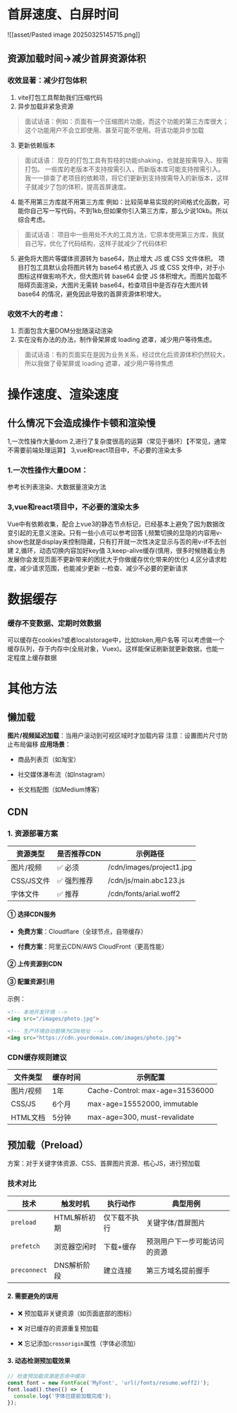 # 首屏速度、白屏时间
![[asset/Pasted image 20250325145715.png]]
## 资源加载时间->减少首屏资源体积
### 收效显著：减少打包体积
1. vite打包工具帮助我们压缩代码
2. 异步加载非紧急资源
>面试话语：例如：页面有一个压缩图片功能，而这个功能的第三方库很大；
>    这个功能用户不会立即使用、甚至可能不使用。将该功能异步加载
3. 更新依赖版本
>面试话语：  现在的打包工具有剪枝的功能shaking，也就是按需导入、按需打包。
>    一些库的老版本不支持按需引入，而新版本库可能支持按需引入。
>    我一一排查了老项目的依赖项，将它们更新到支持按需导入的新版本，这样子就减少了包的体积，提高首屏速度。
4. 能不用第三方库就不用第三方库
   例如：比较简单易实现的时间格式化函数，可能你自己写一写代码，不到1kb,但如果你引入第三方库，那么少说10kb。所以综合考虑。
>面试话语： 项目中一些用处不大的工具方法，它原本使用第三方库，我就自己写，优化了代码结构，这样子就减少了代码体积
5. 避免将大图片等媒体资源转为 base64，防止增大 JS 或 CSS 文件体积。
   项目打包工具默认会将图片转为 base64 格式嵌入 JS 或 CSS 文件中，对于小图标这样做影响不大，但大图片转 base64 会使 JS 体积增大。而图片加载不阻碍页面渲染，大图片无需转 base64，检查项目中是否存在大图片转 base64 的情况，避免因此导致的首屏资源体积增大。
### 收效不大的考虑：
1. 页面包含大量DOM分批随滚动渲染
2. 实在没有办法的办法，制作骨架屏或 loading 遮罩，减少用户等待焦虑。
>面试话语：有的页面实在是因为业务关系，经过优化后资源体积仍然较大，所以我做了骨架屏或 loading 遮罩，减少用户等待焦虑

# 操作速度、渲染速度
## 什么情况下会造成操作卡顿和渲染慢
1,一次性操作大量dom
2,进行了复杂度很高的运算（常见于循环）【不常见，通常不需要前端处理运算】
3,vue和react项目中，不必要的渲染太多
### 1.一次性操作大量DOM：
参考长列表渲染、大数据量渲染方法
### 3,vue和react项目中，不必要的渲染太多
Vue中有依赖收集，配合上vue3的静态节点标记，已经基本上避免了因为数据改变引起的无意义渲染。只有一些小点可以参考回答
l,频繁切换的显隐的内容用v-show也就是display来控制隐藏，只有打开就一次性决定显示与否的用v-if不去创建
2,循环，动态切换内容加好key值
3,keep-alive缓存(慎用，很多时候随着业务发展你会发现页面不更新带来的困扰大于你做缓存优化带来的优化)
4,区分请求粒度，减少请求范围，也能减少更新 --检查、减少不必要的更新请求
# 数据缓存
### 缓存不变数据、定期时效数据
可以缓存在cookies?或者localstorage中，比如token,用户名等
可以考虑做一个缓存队列，存于内存中(全局对象，Vuex)。这样能保证刷新就更新数据，也能一定程度上缓存数据

# 其他方法
## 懒加载
**图片/视频延迟加载**：当用户滚动到可视区域时才加载内容
注意：设置图片尺寸防止布局偏移
**应用场景**：
- 商品列表页（如淘宝）
    
- 社交媒体瀑布流（如Instagram）
    
- 长文档配图（如Medium博客）

## CDN

### 1. **资源部署方案**

| 资源类型     | 是否推荐CDN | 示例路径                     |
| -------- | ------- | ------------------------ |
| 图片/视频    | ✅ 必须    | /cdn/images/project1.jpg |
| CSS/JS文件 | ✅ 强烈推荐  | /cdn/js/main.abc123.js   |
| 字体文件     | ✅ 推荐    | /cdn/fonts/arial.woff2   |
#### **① 选择CDN服务**

- **免费方案**：Cloudflare（全球节点，自带缓存）
    
- **付费方案**：阿里云CDN/AWS CloudFront（更高性能）
    
#### **② 上传资源到CDN**
#### **③ 配置资源引用**
示例：
```html
<!-- 本地开发环境 -->
<img src="/images/photo.jpg">

<!-- 生产环境自动替换为CDN地址 -->
<img src="https://cdn.yourdomain.com/images/photo.jpg">
```


### **CDN缓存规则建议**

| 文件类型   | 缓存时间 | 示例配置                            |
| ------ | ---- | ------------------------------- |
| 图片/视频  | 1年   | Cache-Control: max-age=31536000 |
| CSS/JS | 6个月  | max-age=15552000, immutable     |
| HTML文档 | 5分钟  | max-age=300, must-revalidate    |
## 预加载（Preload）
方案：对于关键字体资源、CSS、首屏图片资源、核心JS，进行预加载
### **技术对比**

| 技术           | 触发时机     | 执行动作   | 典型用例           |
| ------------ | -------- | ------ | -------------- |
| `preload`    | HTML解析初期 | 仅下载不执行 | 关键字体/首屏图片      |
| `prefetch`   | 浏览器空闲时   | 下载+缓存  | 预测用户下一步可能访问的资源 |
| `preconnect` | DNS解析阶段  | 建立连接   | 第三方域名提前握手      |
#### 2. **需要避免的误用**

- ❌ 预加载非关键资源（如页面底部的图标）
    
- ❌ 对已缓存的资源重复预加载
    
- ❌ 忘记添加`crossorigin`属性（字体必须加）
    

#### 3. **动态检测预加载效果**
```javascript
// 检查预加载资源是否命中缓存
const font = new FontFace('MyFont', 'url(/fonts/resume.woff2)');
font.load().then(() => {
  console.log('字体已提前加载完成');
});
```

